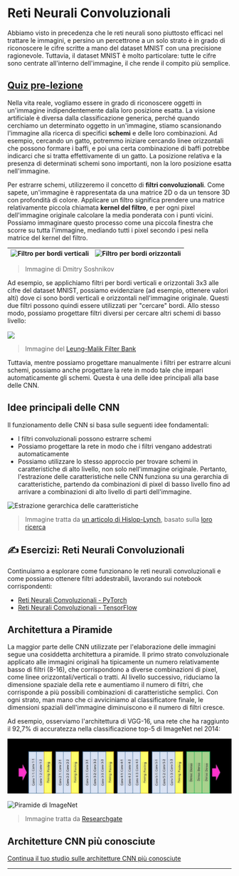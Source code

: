 <!--
CO_OP_TRANSLATOR_METADATA:
{
  "original_hash": "a560d5b845962cf33dc102266e409568",
  "translation_date": "2025-09-23T08:28:11+00:00",
  "source_file": "lessons/4-ComputerVision/07-ConvNets/README.md",
  "language_code": "it"
}
-->
# Reti Neurali Convoluzionali

Abbiamo visto in precedenza che le reti neurali sono piuttosto efficaci nel trattare le immagini, e persino un percettrone a un solo strato è in grado di riconoscere le cifre scritte a mano del dataset MNIST con una precisione ragionevole. Tuttavia, il dataset MNIST è molto particolare: tutte le cifre sono centrate all'interno dell'immagine, il che rende il compito più semplice.

## [Quiz pre-lezione](https://ff-quizzes.netlify.app/en/ai/quiz/13)

Nella vita reale, vogliamo essere in grado di riconoscere oggetti in un'immagine indipendentemente dalla loro posizione esatta. La visione artificiale è diversa dalla classificazione generica, perché quando cerchiamo un determinato oggetto in un'immagine, stiamo scansionando l'immagine alla ricerca di specifici **schemi** e delle loro combinazioni. Ad esempio, cercando un gatto, potremmo iniziare cercando linee orizzontali che possono formare i baffi, e poi una certa combinazione di baffi potrebbe indicarci che si tratta effettivamente di un gatto. La posizione relativa e la presenza di determinati schemi sono importanti, non la loro posizione esatta nell'immagine.

Per estrarre schemi, utilizzeremo il concetto di **filtri convoluzionali**. Come sapete, un'immagine è rappresentata da una matrice 2D o da un tensore 3D con profondità di colore. Applicare un filtro significa prendere una matrice relativamente piccola chiamata **kernel del filtro**, e per ogni pixel dell'immagine originale calcolare la media ponderata con i punti vicini. Possiamo immaginare questo processo come una piccola finestra che scorre su tutta l'immagine, mediando tutti i pixel secondo i pesi nella matrice del kernel del filtro.

![Filtro per bordi verticali](../../../../../translated_images/filter-vert.b7148390ca0bc356ddc7e55555d2481819c1e86ddde9dce4db5e71a69d6f887f.it.png) | ![Filtro per bordi orizzontali](../../../../../translated_images/filter-horiz.59b80ed4feb946efbe201a7fe3ca95abb3364e266e6fd90820cb893b4d3a6dda.it.png)
----|----

> Immagine di Dmitry Soshnikov

Ad esempio, se applichiamo filtri per bordi verticali e orizzontali 3x3 alle cifre del dataset MNIST, possiamo evidenziare (ad esempio, ottenere valori alti) dove ci sono bordi verticali e orizzontali nell'immagine originale. Questi due filtri possono quindi essere utilizzati per "cercare" bordi. Allo stesso modo, possiamo progettare filtri diversi per cercare altri schemi di basso livello:

<img src="images/lmfilters.jpg" width="500" align="center"/>

> Immagine del [Leung-Malik Filter Bank](https://www.robots.ox.ac.uk/~vgg/research/texclass/filters.html)

Tuttavia, mentre possiamo progettare manualmente i filtri per estrarre alcuni schemi, possiamo anche progettare la rete in modo tale che impari automaticamente gli schemi. Questa è una delle idee principali alla base delle CNN.

## Idee principali delle CNN

Il funzionamento delle CNN si basa sulle seguenti idee fondamentali:

* I filtri convoluzionali possono estrarre schemi
* Possiamo progettare la rete in modo che i filtri vengano addestrati automaticamente
* Possiamo utilizzare lo stesso approccio per trovare schemi in caratteristiche di alto livello, non solo nell'immagine originale. Pertanto, l'estrazione delle caratteristiche nelle CNN funziona su una gerarchia di caratteristiche, partendo da combinazioni di pixel di basso livello fino ad arrivare a combinazioni di alto livello di parti dell'immagine.

![Estrazione gerarchica delle caratteristiche](../../../../../translated_images/FeatureExtractionCNN.d9b456cbdae7cb643fde3032b81b2940e3cf8be842e29afac3f482725ba7f95c.it.png)

> Immagine tratta da [un articolo di Hislop-Lynch](https://www.semanticscholar.org/paper/Computer-vision-based-pedestrian-trajectory-Hislop-Lynch/26e6f74853fc9bbb7487b06dc2cf095d36c9021d), basato sulla [loro ricerca](https://dl.acm.org/doi/abs/10.1145/1553374.1553453)

## ✍️ Esercizi: Reti Neurali Convoluzionali

Continuiamo a esplorare come funzionano le reti neurali convoluzionali e come possiamo ottenere filtri addestrabili, lavorando sui notebook corrispondenti:

* [Reti Neurali Convoluzionali - PyTorch](ConvNetsPyTorch.ipynb)
* [Reti Neurali Convoluzionali - TensorFlow](ConvNetsTF.ipynb)

## Architettura a Piramide

La maggior parte delle CNN utilizzate per l'elaborazione delle immagini segue una cosiddetta architettura a piramide. Il primo strato convoluzionale applicato alle immagini originali ha tipicamente un numero relativamente basso di filtri (8-16), che corrispondono a diverse combinazioni di pixel, come linee orizzontali/verticali o tratti. Al livello successivo, riduciamo la dimensione spaziale della rete e aumentiamo il numero di filtri, che corrisponde a più possibili combinazioni di caratteristiche semplici. Con ogni strato, man mano che ci avviciniamo al classificatore finale, le dimensioni spaziali dell'immagine diminuiscono e il numero di filtri cresce.

Ad esempio, osserviamo l'architettura di VGG-16, una rete che ha raggiunto il 92,7% di accuratezza nella classificazione top-5 di ImageNet nel 2014:

![Strati di ImageNet](../../../../../translated_images/vgg-16-arch1.d901a5583b3a51baeaab3e768567d921e5d54befa46e1e642616c5458c934028.it.jpg)

![Piramide di ImageNet](../../../../../translated_images/vgg-16-arch.64ff2137f50dd49fdaa786e3f3a975b3f22615efd13efb19c5d22f12e01451a1.it.jpg)

> Immagine tratta da [Researchgate](https://www.researchgate.net/figure/Vgg16-model-structure-To-get-the-VGG-NIN-model-we-replace-the-2-nd-4-th-6-th-7-th_fig2_335194493)

## Architetture CNN più conosciute

[Continua il tuo studio sulle architetture CNN più conosciute](CNN_Architectures.md)

---

